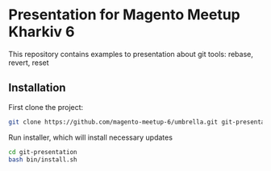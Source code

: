 # Presentation for Magento Meetup Kharkiv 6
This repository contains examples to presentation about git tools: rebase, revert, reset
## Installation
First clone the project:
```bash
git clone https://github.com/magento-meetup-6/umbrella.git git-presentation
```
Run installer, which will install necessary updates
```bash
cd git-presentation
bash bin/install.sh
```

